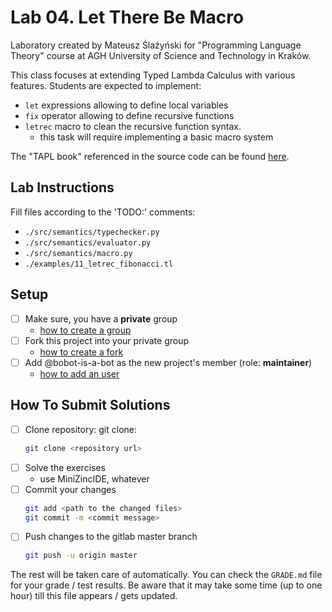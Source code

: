 # Lab 04. Let There Be Macro

Laboratory created by Mateusz Ślażyński for "Programming Language Theory" course at AGH University of Science and Technology in Kraków.

This class focuses at extending Typed Lambda Calculus with various features.
Students are expected to implement:

- `let` expressions allowing to define local variables
- `fix` operator allowing to define recursive functions
- `letrec` macro to clean the recursive function syntax.
  * this task will require implementing a basic macro system 

The "TAPL book" referenced in the source code can be found [here](https://github.com/MPRI/M2-4-2/blob/master/Types%20and%20Programming%20Languages.pdf).

## Lab Instructions

Fill files according to the 'TODO:' comments:

- `./src/semantics/typechecker.py`
- `./src/semantics/evaluator.py`
- `./src/semantics/macro.py`
- `./examples/11_letrec_fibonacci.tl`

## Setup 

* [ ] Make sure, you have a **private** group 
  * [how to create a group](https://docs.gitlab.com/ee/user/group/#create-a-group)
* [ ] Fork this project into your private group
  * [how to create a fork](https://docs.gitlab.com/ee/user/project/repository/forking_workflow.html#creating-a-fork)
* [ ] Add @bobot-is-a-bot as the new project's member (role: **maintainer**)
  * [how to add an user](https://docs.gitlab.com/ee/user/project/members/index.html#add-a-user)
  
## How To Submit Solutions

* [ ] Clone repository: git clone:
    ```bash 
    git clone <repository url>
    ```
* [ ] Solve the exercises 
    * use MiniZincIDE, whatever
* [ ] Commit your changes
    ```bash
    git add <path to the changed files>
    git commit -m <commit message>
    ```
* [ ] Push changes to the gitlab master branch
    ```bash
    git push -u origin master
    ```

The rest will be taken care of automatically. You can check the `GRADE.md` file for your grade / test results. Be aware that it may take some time (up to one hour) till this file appears / gets updated.  



 
